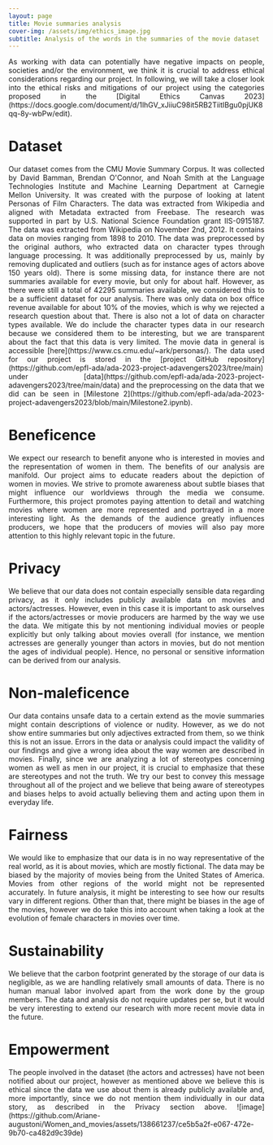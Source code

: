 ```yaml
---
layout: page
title: Movie summaries analysis
cover-img: /assets/img/ethics_image.jpg
subtitle: Analysis of the words in the summaries of the movie dataset
---
```

<div style="text-align: justify;">
As working with data can potentially have negative impacts on people, societies and/or the environment, we think it is crucial to address ethical considerations regarding our project. In following, we will take a closer look into the ethical risks and mitigations of our project using the categories proposed in the [Digital Ethics Canvas 2023](https://docs.google.com/document/d/1lhGV_xJiiuC98it5RB2TiitIBgu0pjUK8qq-8y-wbPw/edit).
</div>

# Dataset 
<div style="text-align: justify;">
Our dataset comes from the CMU Movie Summary Corpus. It was collected by David Bamman, Brendan O'Connor, and Noah Smith at the Language Technologies Institute and Machine Learning Department at Carnegie Mellon University. It was created with the purpose of looking at latent Personas of Film Characters. The data was extracted from Wikipedia and aligned with Metadata extracted from Freebase. The research was supported in part by U.S. National Science Foundation grant IIS-0915187. The data was extracted from Wikipedia on November 2nd, 2012. It contains data on movies ranging from 1898 to 2010. The data was preprocessed by the original authors, who extracted data on character types through language processing. It was additionally preprocessed by us, mainly by removing duplicated and outliers (such as for instance ages of actors above 150 years old). There is some missing data, for instance there are not summaries available for every movie, but only for about half. However, as there were still a total of 42295 summaries available, we considered this to be a sufficient dataset for our analysis. There was only data on box office revenue available for about 10% of the movies, which is why we rejected a research question about that. There is also not a lot of data on character types available. We do include the character types data in our research because we considered them to be interesting, but we are transparent about the fact that this data is very limited. The movie data in general is accessible [here](https://www.cs.cmu.edu/~ark/personas/). The data used for our project is stored in the [project GitHub repository](https://github.com/epfl-ada/ada-2023-project-adavengers2023/tree/main) under [data](https://github.com/epfl-ada/ada-2023-project-adavengers2023/tree/main/data) and the preprocessing on the data that we did can be seen in [Milestone 2](https://github.com/epfl-ada/ada-2023-project-adavengers2023/blob/main/Milestone2.ipynb). 
</div>

# Beneficence
<div style="text-align: justify;">
We expect our research to benefit anyone who is interested in movies and the representation of women in them. The benefits of our analysis are manifold. Our project aims to educate readers about the depiction of women in movies. We strive to promote awareness about subtle biases that might influence our worldviews through the media we consume. Furthermore, this project promotes paying attention to detail and watching movies where women are more represented and portrayed in a more interesting light. As the demands of the audience greatly influences producers, we hope that the producers of movies will also pay more attention to this highly relevant topic in the future. 
</div>
  
# Privacy
<div style="text-align: justify;">
We believe that our data does not contain especially sensible data regarding privacy, as it only includes publicly available data on movies and actors/actresses. However, even in this case it is important to ask ourselves if the actors/actresses or movie producers are harmed by the way we use the data. We mitigate this by not mentioning individual movies or people explicitly but only talking about movies overall (for instance, we mention actresses are generally younger than actors in movies, but do not mention the ages of individual people). Hence, no personal or sensitive information can be derived from our analysis. 
</div>

# Non-maleficence
<div style="text-align: justify;">
Our data contains unsafe data to a certain extend as the movie summaries might contain descriptions of violence or nudity. However, as we do not show entire summaries but only adjectives extracted from them, so we think this is not an issue. Errors in the data or analysis could impact the validity of our findings and give a wrong idea about the way women are described in movies. Finally, since we are analyzing a lot of stereotypes concerning women as well as men in our project, it is crucial to emphasize that these are stereotypes and not the truth. We try our best to convey this message throughout all of the project and we believe that being aware of stereotypes and biases helps to avoid actually believing them and acting upon them in everyday life.
</div>

# Fairness
<div style="text-align: justify;">
We would like to emphasize that our data is in no way representative of the real world, as it is about movies, which are mostly fictional. The data may be biased by the majority of movies being from the United States of America. Movies from other regions of the world might not be represented accurately. In future analysis, it might be interesting to see how our results vary in different regions. Other than that, there might be biases in the age of the movies, however we do take this into account when taking a look at the evolution of female characters in movies over time. 
</div>

# Sustainability
<div style="text-align: justify;">
We believe that the carbon footprint generated by the storage of our data is negligible, as we are handling relatively small amounts of data. There is no human manual labor involved apart from the work done by the group members. The data and analysis do not require updates per se, but it would be very interesting to extend our research with more recent movie data in the future. 
</div>

# Empowerment 
<div style="text-align: justify;">
The people involved in the dataset (the actors and actresses) have not been notified about our project, however as mentioned above we believe this is ethical since the data we use about them is already publicly available and, more importantly, since we do not mention them individually in our data story, as described in the Privacy section above. 
![image](https://github.com/Ariane-augustoni/Women_and_movies/assets/138661237/ce5b5a2f-e067-472e-9b70-ca482d9c39de)
</div>




